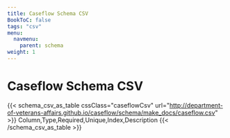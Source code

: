 ```yaml
---
title: Caseflow Schema CSV
BookToC: false
tags: "csv"
menu:
  navmenu:
    parent: schema
weight: 1
---
```


# Caseflow Schema CSV

{{< schema_csv_as_table cssClass="caseflowCsv" url="http://department-of-veterans-affairs.github.io/caseflow/schema/make_docs/caseflow.csv" >}}
  Column,Type,Required,Unique,Index,Description
{{< /schema_csv_as_table >}}